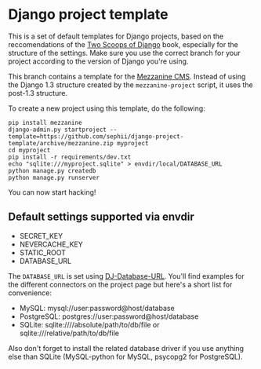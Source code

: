Django project template
=======================

This is a set of default templates for Django projects, based on the
reccomendations of the [Two Scoops of Django](http://2scoops.org/) book,
especially for the structure of the settings. Make sure you use the correct
branch for your project according to the version of Django you're using.

This branch contains a template for the [Mezzanine
CMS](http://mezzanine.jupo.org/). Instead of using the Django 1.3 structure
created by the `mezzanine-project` script, it uses the post-1.3 structure.

To create a new project using this template, do the following:

    pip install mezzanine
    django-admin.py startproject --template=https://github.com/sephii/django-project-template/archive/mezzanine.zip myproject
    cd myproject
    pip install -r requirements/dev.txt
    echo "sqlite:///myproject.sqlite" > envdir/local/DATABASE_URL
    python manage.py createdb
    python manage.py runserver

You can now start hacking!

Default settings supported via envdir
-------------------------------------

* SECRET_KEY
* NEVERCACHE_KEY
* STATIC_ROOT
* DATABASE_URL

The `DATABASE_URL` is set using
[DJ-Database-URL](https://github.com/kennethreitz/dj-database-url). You'll find
examples for the different connectors on the project page but here's a short
list for convenience:

* MySQL: mysql://user:password@host/database
* PostgreSQL: postgres://user:password@host/database
* SQLite: sqlite:////absolute/path/to/db/file or sqlite:///relative/path/to/db/file

Also don't forget to install the related database driver if you use anything
else than SQLite (MySQL-python for MySQL, psycopg2 for PostgreSQL).
